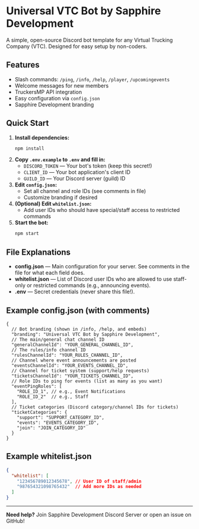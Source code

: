 # Universal VTC Bot by Sapphire Development

A simple, open-source Discord bot template for any Virtual Trucking Company (VTC). Designed for easy setup by non-coders.

## Features
- Slash commands: `/ping`, `/info`, `/help`, `/player`, `/upcomingevents`
- Welcome messages for new members
- TruckersMP API integration
- Easy configuration via `config.json`
- Sapphire Development branding

## Quick Start
1. **Install dependencies:**
   ```bash
   npm install
   ```
2. **Copy `.env.example` to `.env` and fill in:**
   - `DISCORD_TOKEN` — Your bot's token (keep this secret!)
   - `CLIENT_ID` — Your bot application's client ID
   - `GUILD_ID` — Your Discord server (guild) ID
3. **Edit `config.json`:**
   - Set all channel and role IDs (see comments in file)
   - Customize branding if desired
4. **(Optional) Edit `whitelist.json`:**
   - Add user IDs who should have special/staff access to restricted commands
5. **Start the bot:**
   ```bash
   npm start
   ```

## File Explanations
- **config.json** — Main configuration for your server. See comments in the file for what each field does.
- **whitelist.json** — List of Discord user IDs who are allowed to use staff-only or restricted commands (e.g., announcing events).
- **.env** — Secret credentials (never share this file!).

## Example config.json (with comments)
```jsonc
{
  // Bot branding (shown in /info, /help, and embeds)
  "branding": "Universal VTC Bot by Sapphire Development",
  // The main/general chat channel ID
  "generalChannelId": "YOUR_GENERAL_CHANNEL_ID",
  // The rules/info channel ID
  "rulesChannelId": "YOUR_RULES_CHANNEL_ID",
  // Channel where event announcements are posted
  "eventsChannelId": "YOUR_EVENTS_CHANNEL_ID",
  // Channel for ticket system (support/help requests)
  "ticketsChannelId": "YOUR_TICKETS_CHANNEL_ID",
  // Role IDs to ping for events (list as many as you want)
  "eventPingRoles": [
    "ROLE_ID_1", // e.g., Event Notifications
    "ROLE_ID_2"  // e.g., Staff
  ],
  // Ticket categories (Discord category/channel IDs for tickets)
  "ticketCategories": {
    "support": "SUPPORT_CATEGORY_ID",
    "events": "EVENTS_CATEGORY_ID",
    "join": "JOIN_CATEGORY_ID"
  }
}
```

## Example whitelist.json
```json
{
  "whitelist": [
    "123456789012345678", // User ID of staff/admin
    "987654321098765432"  // Add more IDs as needed
  ]
}
```

---
**Need help?** Join Sapphire Development Discord Server or open an issue on GitHub!
